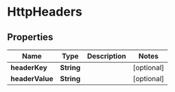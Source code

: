

# HttpHeaders


## Properties

| Name | Type | Description | Notes |
|------------ | ------------- | ------------- | -------------|
|**headerKey** | **String** |  |  [optional] |
|**headerValue** | **String** |  |  [optional] |




